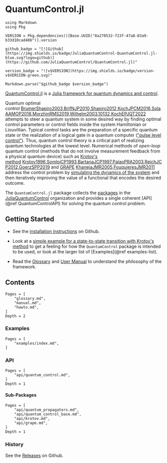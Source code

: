 # QuantumControl.jl

```@eval
using Markdown
using Pkg

VERSION = Pkg.dependencies()[Base.UUID("8a270532-f23f-47a8-83a9-b33d10cad486")].version

github_badge = "[![Github](https://img.shields.io/badge/JuliaQuantumControl-QuantumControl.jl-blue.svg?logo=github)](https://github.com/JuliaQuantumControl/QuantumControl.jl)"

version_badge = "![v$VERSION](https://img.shields.io/badge/version-v$VERSION-green.svg)"

Markdown.parse("$github_badge $version_badge")
```

[QuantumControl.jl](https://github.com/JuliaQuantumControl/QuantumControl.jl) is a [Julia framework for quantum dynamics and control](https://github.com/JuliaQuantumControl).

Quantum optimal control [BrumerShapiro2003,BrifNJP2010,Shapiro2012,KochJPCM2016,SolaAAMOP2018,MorzhinRMS2019,Wilhelm2003.10132,KochEPJQT2022](@cite) attempts to steer a quantum system in some desired way by finding optimal control parameters or control fields inside the system Hamiltonian or Liouvillian. Typical control tasks are the preparation of a specific quantum state or the realization of a logical gate in a quantum computer (["pulse level control"](https://arxiv.org/abs/2004.06755)). Thus, quantum control theory is a critical part of realizing quantum technologies at the lowest level. Numerical methods of *open-loop* quantum control (methods that do not involve measurement feedback from a physical quantum device) such as [Krotov's method](https://github.com/JuliaQuantumControl/Krotov.jl) [Krotov1996,SomloiCP1993,BartanaJCP1997,PalaoPRA2003,ReichJCP2012,GoerzSPP2019](@cite) and [GRAPE](https://github.com/JuliaQuantumControl/GRAPE.jl) [KhanejaJMR2005,FouquieresJMR2011](@cite) address the control problem by [simulating the dynamics of the system](https://github.com/JuliaQuantumControl/QuantumPropagators.jl) and then iteratively improving the value of a functional that encodes the desired outcome.

The `QuantumControl.jl` package collects the [packages](https://github.com/JuliaQuantumControl#packages) in the [JuliaQuantumControl](https://github.com/JuliaQuantumControl) organization and provides a single coherent [API](@ref QuantumControlAPI) for solving the quantum control problem.


## Getting Started

* See the [installation instructions](https://github.com/JuliaQuantumControl/QuantumControl.jl#installation) on Github.

* Look at a [simple example for a state-to-state transition with Krotov's method](https://juliaquantumcontrol.github.io/Krotov.jl/stable/examples/simple_state_to_state/) to get a feeling for how the `QuantumControl` package is intended to be used, or look at the larger list of [Examples](@ref examples-list).

* Read the [Glossary](@ref) and [User Manual](@ref) to understand the philosophy of the framework.

## Contents

```@contents
Pages = [
    "glossary.md",
    "manual.md",
    "howto.md",
]
Depth = 2
```

### Examples

```@contents
Pages = [
    "examples/index.md",
]
```

### API

```@contents
Pages = [
    "api/quantum_control.md",
]
Depth = 1
```

#### Sub-Packages

```@contents
Pages = [
    "api/quantum_propagators.md",
    "api/quantum_control_base.md",
    "api/krotov.md",
    "api/grape.md",
]
Depth = 1
```

### History

See the [Releases](https://github.com/JuliaQuantumControl/QuantumControl.jl/releases) on Github.
